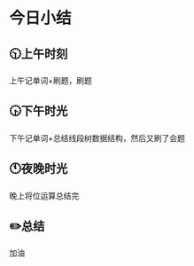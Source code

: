 # 今日小结

## :clock1030:上午时刻

上午记单词+刷题，刷题


## :clock430:下午时光

下午记单词+总结线段树数据结构，然后又刷了会题

## :clock11:夜晚时光

晚上将位运算总结完

## :pencil2:总结

加油
